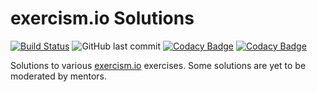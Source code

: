 # exercism.io Solutions
[![Build Status](https://travis-ci.com/aelbozie/exercism.svg?branch=master)](https://travis-ci.com/aelbozie/exercism) ![GitHub last commit](https://img.shields.io/github/last-commit/aelbozie/exercism) [![Codacy Badge](https://app.codacy.com/project/badge/Grade/c8ac6509cc654d628201ef7f3e417c50)](https://www.codacy.com/gh/aelbozie/exercism/dashboard?utm_source=github.com&amp;utm_medium=referral&amp;utm_content=aelbozie/exercism&amp;utm_campaign=Badge_Grade) [![Codacy Badge](https://app.codacy.com/project/badge/Coverage/c8ac6509cc654d628201ef7f3e417c50)](https://www.codacy.com/gh/aelbozie/exercism/dashboard?utm_source=github.com&utm_medium=referral&utm_content=aelbozie/exercism&utm_campaign=Badge_Coverage)

Solutions to various [exercism.io](https://exercism.io/) exercises.
Some solutions are yet to be moderated by mentors.
